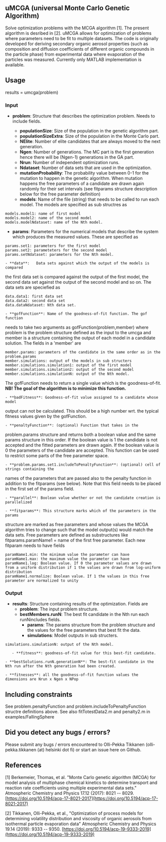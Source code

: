 ## uMCGA (universal Monte Carlo Genetic Algorithm)

Solve optimization problems with the MCGA algorithm [1]. The present algorithm is desribed in [2]. 
uMCGA allows for optimization of problems where parameters need to be fit to multiple datasets. 
The code is originally developed for deriving secondary organic aerosol properties 
(such as composition and diffusion coefficients of different organic compounds in the particle phase)
from experimental data where evaporation of the particles was measured. Currently only MATLAB implementation is available.

## Usage

results = umcga(problem)

### Input

* **problem**: Structure that describes the optimization problem. Needs to include fields.

    - **populationSize**: Size of the population in the genetic algorithm part.
    - **populationSizeExtra**: Size of the population in the Monte Carlo part.
    - **NElite**: Number of elite candidates that are always moved to the next generation.
    - **Ngen**: Number of generations. The MC part is the first generation hence there will be (Ngen-1) generations in the GA part.
    - **Nrun**: Number of independent optimization runs.
    - **Ndataset**: Number of data sets that are used in the optimization.
    - **mutationProbability**: The probability value between 0-1 for the mutation to happen in the genetic algorithm. 
When mutation happens the free parameters of a candidate are drawn again randomly for their set intervals 
(see fitparams structure description below for the free parameter definition)
    - **models**: Name of the file (string) that needs to be called to run each model. The models are specified as sub structres as

```
models.model1: name of first model
models.model2: name of the second model
models.modelNdataset: name of the Nth model.
```

  - **params**: Parameters for the numerical models that describe the system which produces the measured values. These are specified as

```
params.set1: parameters for the first model
params.set2: parameteters for the second model
params.setNdataset: parameters for the Nth model.

```

    - **data**:   Data sets against which the output of the models is compared
the first data set is compared against the output of the first
model, the second data set against the output of the second
model and so on. The data sets are speciefied as


```
data.data1: first data set
data.data2: second data set
data.dataNdataset: Nth data set.
```

    - **gofFunction**: Name of the goodness-of-fit function. The gof function
needs to take two arguments as gofFunction(problem,member)
where problem is the problem structure defined as the
input to the umcga and member is a structure containing 
the output of each model in a candidate solution. 
The fields in a 'member' are


```
member.params: parameters of the candidate in the same order as in the problem.params
member.simulations: output of the models in sub structers
member.simulations.simulation1: output of the first model
member.simulations.simulation2: output of the second model
member.simulations.simulationN: output of the Nth model.
```

The gofFunction needs to return a single value which is the goodness-of-fit. **NB! The goal of the algorithm is to minimize this function.**

    - **badFitness**: Goodness-of-fit value assigned to a candidate whose model 
output can not be calculated. This should be a high number
wrt. the typical fitness values given by the gofFunction.
                 
    - **penaltyFunction**: (optional) Function that takes in the 
problem.params structure and returns both a boolean
value and the same params structure in this order. If
the boolean value is 1 the candidate is not accepted
and the fitted parameters are drawn again. If the
boolean value is 0 the parameters of the candidate are
accepted. This function can be used to restrict some
parts of the free parameter space.

    - **problem.params.set1.includeToPenaltyFunction**: (optional) cell of strings containing the
names of the parameters that are passed also 
to the penalty function in addition to the fitparams (see below). Note that this field needs to be placed in the first set of the params field.

    - **parallel**: Boolean value whether or not the candidate creation is parallelized

    - **fitparams**: This structure marks which of the parameters in the params
structure are marked as free parameters and whose values 
the MCGA algorithm tries to change such that the model 
output(s) would match the data sets. Free parameters are
defined as substructures like
fitparams.paramName1 = name of the first free parameter.
Each new fitparam needs to have fields

```
paramName1.min: the minimum value the parameter can have
paramName1.max: the maximum value the parameter can have
paramName1.log: Boolean value. If 0 the parameter values are drawn from a uniform distribution if 1 the values are drawn from log-uniform distribution
paramName1.normalize: Boolean value. If 1 the values in this free parameter are normalized to unity
```

### Output
* **results**: Structure containing results of the optimization. Fields are
    - **problem**: The input problem structure.
    - **bestMembers.runN**: The best fit candidate in the Nth run each runNincludes fields.
        - **params**: The params structure from the problem structure and the values for the free parameters that best fit the data.
        - **simulations**: Model outputs in sub structers.
```
simulations.simulationN: output of the Nth model.
```
       - **fitness**: goodness-of-fit value for this best-fit candidate.

    - **bestSolutions.runN.generationN**: The best-fit candidate in the Nth run after the Nth generation had been created.

    - **fitnesses**: all the goodness-of-fit function values the dimensions are Nrun x Ngen x NPop

## Including constraints
See problem.penaltyFunction and problem.includeToPenaltyFunction structre definitions above. See also fitTotestData2.m and penalty2.m in examples/FallingSphere

## Did you detect any bugs / errors?

Please submit any bugs / errors encountered to Olli-Pekka Tikkanen (olli-pekka.tikkanen (at) helsinki dot fi) or start an issue here on Github.

## References
[1] Berkemeier, Thomas, et al. "Monte Carlo genetic algorithm (MCGA) for model analysis of multiphase chemical kinetics to determine transport and reaction rate coefficients using multiple experimental data sets." Atmospheric Chemistry and Physics 17.12 (2017): 8021 -- 8029. [https://doi.org/10.5194/acp-17-8021-2017](https://doi.org/10.5194/acp-17-8021-2017)

[2] Tikkanen, Olli-Pekka, et al., "Optimization of process models for determining volatility distribution and viscosity of organic aerosols from isothermal particle evaporation data" Atmospheric Chemistry and Physics 19.14 (2019): 9333 -- 9350. [https://doi.org/10.5194/acp-19-9333-2019](https://doi.org/10.5194/acp-19-9333-2019)

